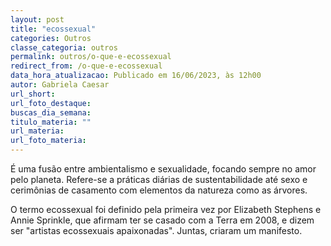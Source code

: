```yaml
---
layout: post
title: "ecossexual"
categories: Outros
classe_categoria: outros
permalink: outros/o-que-e-ecossexual
redirect_from: /o-que-e-ecossexual
data_hora_atualizacao: Publicado em 16/06/2023, às 12h00
autor: Gabriela Caesar
url_short: 
url_foto_destaque: 
buscas_dia_semana: 
titulo_materia: ""
url_materia: 
url_foto_materia: 
---
```

É uma fusão entre ambientalismo e sexualidade, focando sempre no amor pelo planeta. Refere-se a práticas diárias de sustentabilidade até sexo e cerimônias de casamento com elementos da natureza como as árvores. 

O termo ecossexual foi definido pela primeira vez por Elizabeth Stephens e Annie Sprinkle, que afirmam ter se casado com a Terra em 2008, e dizem ser "artistas ecossexuais apaixonadas". Juntas, criaram um manifesto.

